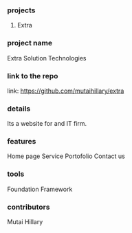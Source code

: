 ### projects
1. Extra
###  project name
Extra Solution Technologies
### link to the repo
link: https://github.com/mutaihillary/extra
### details
Its  a website for and IT firm.

### features
Home page
Service
Portofolio
Contact us
### tools 
Foundation Framework
### contributors
Mutai Hillary
